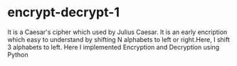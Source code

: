 # encrypt-decrypt-1
It is a Caesar's cipher which used by Julius Caesar. It is an early encription which easy to understand by shifting N alphabets to 
left or right.Here, I shift 3 alphabets to left. Here I implemented Encryption and Decryption using Python
